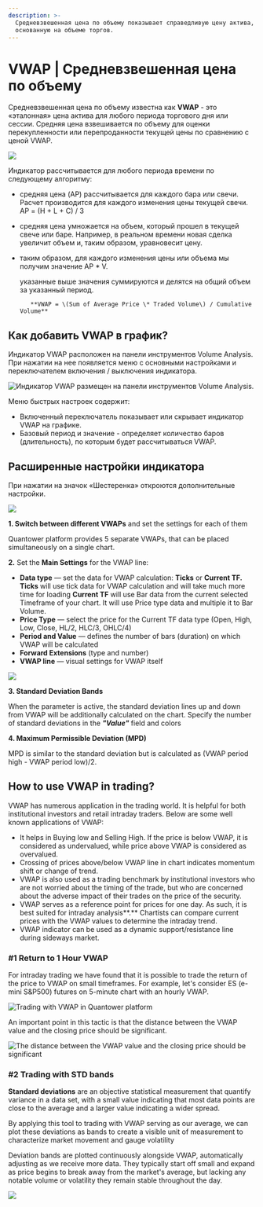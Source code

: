 ```yaml
---
description: >-
  Средневзвешенная цена по объему показывает справедливую цену актива,
  основанную на объеме торгов.
---
```


# VWAP \| Средневзвешенная цена по объему

Средневзвешенная цена по объему известна как **VWAP** - это «эталонная» цена актива для любого периода торгового дня или сессии. Средняя цена взвешивается по объему для оценки перекупленности или перепроданности текущей цены по сравнению с ценой VWAP.

![](../../.gitbook/assets/multiple-vwap.png)

Индикатор рассчитывается для любого периода времени по следующему алгоритму:

* средняя цена \(AP\) рассчитывается для каждого бара или свечи. Расчет производится для каждого изменения цены текущей свечи. AP = \(H + L + C\) / 3
* средняя цена умножается на объем, который прошел в текущей свече или баре. Например, в реальном времени новая сделка увеличит объем и, таким образом, уравновесит цену. 
* таким образом, для каждого изменения цены или объема мы получим значение AP \* V.

  указанные выше значения суммируются и делятся на общий объем за указанный период.

         **VWAP = \(Sum of Average Price \* Traded Volume\) / Cumulative Volume**

## Как добавить VWAP в график?

Индикатор VWAP расположен на панели инструментов Volume Analysis. При нажатии на нее появляется меню с основными настройками и переключателем включения / выключения индикатора.

![&#x418;&#x43D;&#x434;&#x438;&#x43A;&#x430;&#x442;&#x43E;&#x440; VWAP &#x440;&#x430;&#x437;&#x43C;&#x435;&#x449;&#x435;&#x43D; &#x43D;&#x430; &#x43F;&#x430;&#x43D;&#x435;&#x43B;&#x438; &#x438;&#x43D;&#x441;&#x442;&#x440;&#x443;&#x43C;&#x435;&#x43D;&#x442;&#x43E;&#x432; Volume Analysis.](../../.gitbook/assets/vwap-activation.png)

Меню быстрых настроек содержит:

* Включенный переключатель показывает или скрывает индикатор VWAP на графике.
* Базовый период и значение - определяет количество баров \(длительность\), по которым будет рассчитываться VWAP.

## Расширенные настройки индикатора

При нажатии на значок «Шестеренка» откроются дополнительные настройки.

![](../../.gitbook/assets/nastroiki-vwap.png)

**1. Switch between different VWAPs** and set the settings for each of them

Quantower platform provides 5 separate VWAPs, that can be placed simultaneously on a single chart.

**2.** Set the **Main Settings** for the VWAP line:

* **Data type** — set the data for VWAP calculation: **Ticks** or **Current TF.    Ticks** will use tick data for VWAP calculation and will take much more time for loading    **Current TF** will use Bar data from the current selected Timeframe of your chart. It will use Price type data and multiple it to Bar Volume.
* **Price Type** — select the price for the Current TF data type \(Open, High, Low, Close, HL/2, HLC/3, OHLC/4\)
* **Period and Value** — defines the number of bars \(duration\) on which VWAP will be calculated
* **Forward Extensions** \(type and number\)
* **VWAP line** — visual settings for VWAP itself

![](../../.gitbook/assets/image%20%28104%29.png)

**3. Standard Deviation Bands**

When the parameter is active, the standard deviation lines up and down from VWAP will be additionally calculated on the chart. Specify the number of standard deviations in the _**"Value"**_ field and colors

**4. Maximum Permissible Deviation \(MPD\)**

MPD is similar to the standard deviation but is calculated as \(VWAP period high - VWAP period low\)/2.

## How to use VWAP in trading?

VWAP has numerous application in the trading world. It is helpful for both institutional investors and retail intraday traders. Below are some well known applications of VWAP:

* It helps in Buying low and Selling High. If the price is below VWAP, it is considered as undervalued, while price above VWAP is considered as overvalued.
* Crossing of prices above/below VWAP line in chart indicates momentum shift or change of trend.
* VWAP is also used as a trading benchmark by institutional investors who are not worried about the timing of the trade, but who are concerned about the adverse impact of their trades on the price of the security.
* VWAP serves as a reference point for prices for one day. As such, it is best suited for intraday analysis**.** Chartists can compare current prices with the VWAP values to determine the intraday trend.
* VWAP indicator can be used as a dynamic support/resistance line during sideways market.

### \#1 Return to 1 Hour VWAP

For intraday trading we have found that it is possible to trade the return of the price to VWAP on small timeframes. For example, let's consider ES \(e-mini S&P500\) futures on 5-minute chart with an hourly VWAP.

![Trading with VWAP in Quantower platform](../../.gitbook/assets/vwap-trading.png)

An important point in this tactic is that the distance between the VWAP value and the closing price should be significant.

![The distance between the VWAP value and the closing price should be significant ](../../.gitbook/assets/vwap-trading1.png)

### \#2 Trading with STD bands

**Standard deviations** are an objective statistical measurement that quantify variance in a data set, with a small value indicating that most data points are close to the average and a larger value indicating a wider spread.

By applying this tool to trading with VWAP serving as our average, we can plot these deviations as bands to create a visible unit of measurement to characterize market movement and gauge volatility

Deviation bands are plotted continuously alongside VWAP, automatically adjusting as we receive more data. They typically start off small and expand as price begins to break away from the market's average, but lacking any notable volume or volatility they remain stable throughout the day.

![](../../.gitbook/assets/stds-and-vwap.png)



